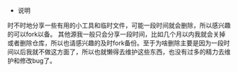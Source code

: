 * 说明

时不时地分享一些有用的小工具和临时文件，可能一段时间就会删除，所以感兴趣的可以fork以备。
其他源我一般只会分享一段时间，比如几个月以内我就会关掉或者删除仓库，所以也请感兴趣的及时fork备份。至于为啥删除主要是因为一段时间以后我就不做这方面了，所以也就懒得去维护这些东西，也没有过多的精力去维护和修改bug了。
